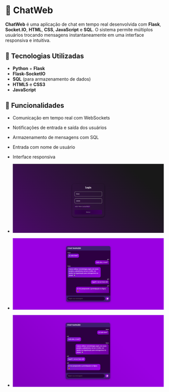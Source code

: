 # 💬 ChatWeb

**ChatWeb** é uma aplicação de chat em tempo real desenvolvida com **Flask**, **Socket.IO**, **HTML**, **CSS**, **JavaScript** e **SQL**. O sistema permite múltiplos usuários trocando mensagens instantaneamente em uma interface responsiva e intuitiva.

## 🚀 Tecnologias Utilizadas

- **Python** + **Flask**
- **Flask-SocketIO**
- **SQL** (para armazenamento de dados)
- **HTML5** e **CSS3**
- **JavaScript**

## 🔧 Funcionalidades

- Comunicação em tempo real com WebSockets
- Notificações de entrada e saída dos usuários
- Armazenamento de mensagens com SQL
- Entrada com nome de usuário
- Interface responsiva

- ![Login](images/login.png)
- ![Chat](images/chat.png)
- ![Chat](images/chat_.png)
